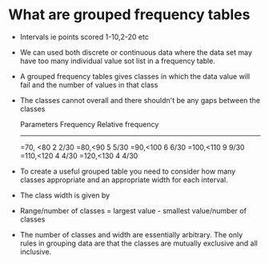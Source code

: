 # What are grouped frequency tables

- Intervals ie points scored 1-10,2-20 etc
- We can used both discrete or continuous data where the data set may
  have too many individual value sot list in a frequency table.
- A grouped frequency tables gives classes in which the data value will
  fail and the number of values in that class
- The classes cannot overall and there shouldn\'t be any gaps between
  the classes

  Parameters   Frequency   Relative frequency
  ------------ ----------- --------------------
  =70, \<80    2           2/30
  =80,\<90     5           5/30
  =90,\<100    6           6/30
  =100,\<110   9           9/30
  =110,\<120   4           4/30
  =120,\<130   4           4/30

- To create a useful grouped table you need to consider how many classes
  appropriate and an appropriate width for each interval.
- The class width is given by
- Range/number of classes = largest value - smallest value/number of
  classes
- The number of classes and width are essentially arbitrary. The only
  rules in grouping data are that the classes are mutually exclusive and
  all inclusive.
